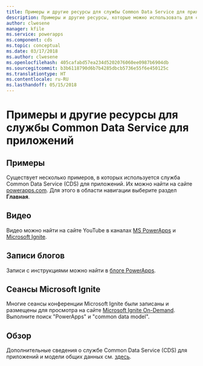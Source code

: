 ```yaml
---
title: Примеры и другие ресурсы для службы Common Data Service для приложений | Документация Майкрософт
description: Примеры и другие ресурсы, которые можно использовать для создания приложений в службе PowerApps.
author: clwesene
manager: kfile
ms.service: powerapps
ms.component: cds
ms.topic: conceptual
ms.date: 03/17/2018
ms.author: clwesene
ms.openlocfilehash: 405cafabd57ea234d5202076060ee0987b6904db
ms.sourcegitcommit: b3b6118790d6b7b4285dbcb5736e55f6e450125c
ms.translationtype: HT
ms.contentlocale: ru-RU
ms.lasthandoff: 05/15/2018
---
```

# <a name="samples-and-other-resources-for-common-data-service-for-apps"></a>Примеры и другие ресурсы для службы Common Data Service для приложений
## <a name="samples"></a>Примеры
Существует несколько примеров, в которых используется служба Common Data Service (CDS) для приложений. Их можно найти на сайте [powerapps.com](https://web.powerapps.com). Для этого в области навигации выберите раздел **Главная**.

## <a name="videos"></a>Видео
Видео можно найти на сайте YouTube в каналах [MS PowerApps](https://www.youtube.com/channel/UCGfWR2ekfRFckLjev6eQYLg) и [Microsoft Ignite](https://www.youtube.com/channel/UCrhJmfAGQ5K81XQ8_od1iTg).

## <a name="blog-posts"></a>Записи блогов
Записи с инструкциями можно найти в [блоге PowerApps](https://powerapps.microsoft.com/blog/).

## <a name="microsoft-ignite-sessions"></a>Сеансы Microsoft Ignite
Многие сеансы конференции Microsoft Ignite были записаны и размещены для просмотра на сайте [Microsoft Ignite On-Demand](https://myignite.microsoft.com/videos). Выполните поиск "PowerApps" и "common data model".

## <a name="overview"></a>Обзор
Дополнительные сведения о службе Common Data Service (CDS) для приложений и модели общих данных см. [здесь](https://docs.microsoft.com/common-data-service/entity-reference/security-model).


